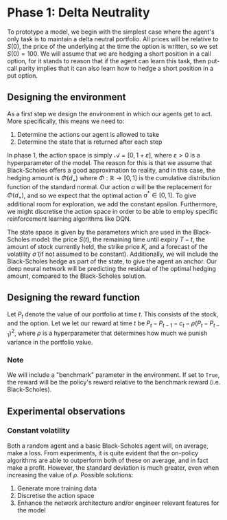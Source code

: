 # Phase 1: Delta Neutrality
To prototype a model, we begin with the simplest case where the agent's only task is to maintain a delta neutral portfolio. All prices will be relative to $S(0)$, the price of the underlying at the time the option is written, so we set $S(0)=100$. We will assume that we are hedging a short position in a call option, for it stands to reason that if the agent can learn this task, then put-call parity implies that it can also learn how to hedge a short position in a put option.
## Designing the environment
As a first step we design the environment in which our agents get to act. More specifically, this means we need to:
1. Determine the actions our agent is allowed to take
2. Determine the state that is returned after each step

In phase 1, the action space is simply $\mathcal{A}=[0,1+\varepsilon]$, where $\varepsilon > 0$ is a hyperparameter of the model. The reason for this is that we assume that Black-Scholes offers a good approximation to reality, and in this case, the hedging amount is $\Phi(d_+)$ where $\Phi:\mathbb{R}\to[0,1]$ is the cumulative distribution function of the standard normal. Our action $a$ will be the replacement for $\Phi(d_+)$, and so we expect that the optimal action $a^*\in[0,1]$. To give additional room for exploration, we add the constant epsilon. Furthermore, we might discretise the action space in order to be able to employ specific reinforcement learning algorithms like DQN.

The state space is given by the parameters which are used in the Black-Scholes model: the price $S(t)$, the remaining time until expiry $T-t$, the amount of stock currently held, the strike price $K$, and a forecast of the volatility $\widetilde{\sigma}$ (if not assumed to be constant). Additionally, we will include the Black-Scholes hedge as part of the state, to give the agent an anchor. Our deep neural network will be predicting the residual of the optimal hedging amount, compared to the Black-Scholes solution.

## Designing the reward function
Let $P_t$ denote the value of our portfolio at time $t$. This consists of the stock, and the option. Let we let our reward at time $t$ be $P_t-P_{t-1}-c_t-\rho(P_t-P_{t-1})^2$, where $\rho$ is a hyperparameter that determines how much we punish variance in the portfolio value.
### Note
We will include a "benchmark" parameter in the environment. If set to `True`, the reward will be the policy's reward relative to the benchmark reward (i.e. Black-Scholes).  

## Experimental observations
### Constant volatility
Both a random agent and a basic Black-Scholes agent will, on average, make a loss. From experiments, it is quite evident that the on-policy algorithms are able to outperform both of these on average, and in fact make a profit. However, the standard deviation is much greater, even when increasing the value of $\rho$. Possible solutions:
1. Generate more training data
2. Discretise the action space
3. Enhance the network architecture and/or engineer relevant features for the model


```python

```
